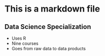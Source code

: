 # This is a markdown file

## Data Science Specialization 

* Uses R 
* Nine courses 
* Goes from raw data to data products
